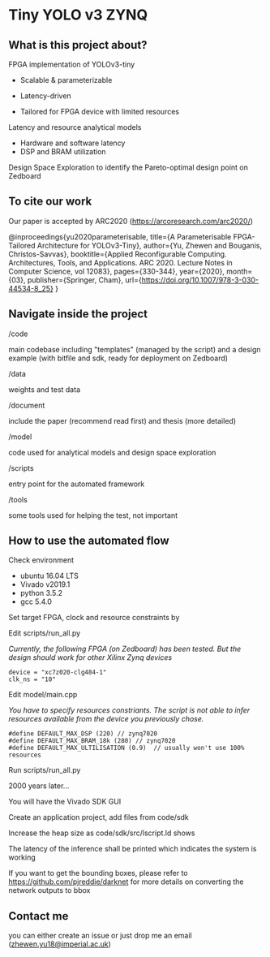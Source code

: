 # Tiny YOLO v3 ZYNQ

## What is this project about?

FPGA implementation of YOLOv3-tiny 

- Scalable & parameterizable

- Latency-driven

- Tailored for FPGA device with limited resources

Latency and resource analytical models 
- Hardware and software latency
- DSP and BRAM utilization

Design Space Exploration to identify the Pareto-optimal design point on Zedboard

## To cite our work
Our paper is accepted by ARC2020 (https://arcoresearch.com/arc2020/)

@inproceedings{yu2020parameterisable,
  title={A Parameterisable FPGA-Tailored Architecture for YOLOv3-Tiny},
  author={Yu, Zhewen and Bouganis, Christos-Savvas},
  booktitle={Applied Reconfigurable Computing. Architectures, Tools, and Applications. ARC 2020. Lecture Notes in Computer Science, vol 12083},
  pages={330-344},
  year={2020},
  month={03},
  publisher={Springer, Cham},
  url={https://doi.org/10.1007/978-3-030-44534-8_25}
}

## Navigate inside the project
/code

main codebase including "templates" (managed by the script) and a design example (with bitfile and sdk, ready for deployment on Zedboard)

/data

weights and test data

/document

include the paper (recommend read first) and thesis (more detailed)

/model

code used for analytical models and design space exploration

/scripts

entry point for the automated framework

/tools

some tools used for helping the test, not important

## How to use the automated flow

Check environment
- ubuntu 16.04 LTS 
- Vivado v2019.1
- python 3.5.2
- gcc 5.4.0

Set target FPGA, clock and resource constraints by

Edit scripts/run_all.py

*Currently, the following FPGA (on Zedboard) has been tested. But the design should work for other Xilinx Zynq devices*
```
device = "xc7z020-clg484-1"
clk_ns = "10"
```

Edit model/main.cpp

*You have to specify resources constriants. The script is not able to infer resources available from the device you previously chose.*
```
#define DEFAULT_MAX_DSP (220) // zynq7020
#define DEFAULT_MAX_BRAM_18k (280) // zynq7020
#define DEFAULT_MAX_ULTILISATION (0.9)  // usually won't use 100% resources
```

Run scripts/run_all.py

2000 years later...

You will have the Vivado SDK GUI

Create an application project, add files from code/sdk

Increase the heap size as code/sdk/src/lscript.ld shows

The latency of the inference shall be printed which indicates the system is working

If you want to get the bounding boxes, please refer to https://github.com/pjreddie/darknet for more details on converting the network outputs to bbox

 ## Contact me

 you can either create an issue or just drop me an email (zhewen.yu18@imperial.ac.uk)

